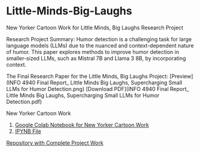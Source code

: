 # Little-Minds-Big-Laughs
New Yorker Cartoon Work for Little Minds, Big Laughs Research Project

Research Project Summary:
Humor detection is a challenging task for large language models (LLMs) due to the nuanced and context-dependent nature of humor. This paper explores methods to improve humor detection in smaller-sized LLMs, such as Mistral 7B and Llama 3 8B, by incorporating context.


The Final Research Paper for the Little Minds, Big Laughs Project:
  [Preview](INFO 4940  Final Report_ Little Minds Big Laughs, Supercharging Small LLMs for Humor Detection.png)
  [Download PDF](INFO 4940  Final Report_ Little Minds Big Laughs, Supercharging Small LLMs for Humor Detection.pdf)

New Yorker Cartoon Work
1. [Google Colab Notebook for New Yorker Cartoon Work](https://colab.research.google.com/drive/175xVgdjVGI1CdpzuPp3mp9GJNWhQ2tWM?usp=sharing)
2. [IPYNB File](New_Yorker_Cartoon_Context.ipynb)


[Repository with Complete Project Work](https://github.com/adc257/info4940-sitcom)
